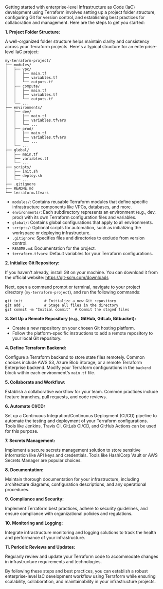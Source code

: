 Getting started with enterprise-level Infrastructure as Code (IaC) development using Terraform involves setting up a project folder structure, configuring Git for version control, and establishing best practices for collaboration and management. Here are the steps to get you started:

**1. Project Folder Structure:**

A well-organized folder structure helps maintain clarity and consistency across your Terraform projects. Here's a typical structure for an enterprise-level IaC project:

```plaintext
my-terraform-project/
├── modules/
│   ├── vpc/
│   │   ├── main.tf
│   │   ├── variables.tf
│   │   └── outputs.tf
│   ├── compute/
│   │   ├── main.tf
│   │   ├── variables.tf
│   │   └── outputs.tf
│   └── ...
├── environments/
│   ├── dev/
│   │   ├── main.tf
│   │   ├── variables.tfvars
│   │   └── ...
│   ├── prod/
│   │   ├── main.tf
│   │   ├── variables.tfvars
│   │   └── ...
│   └── ...
├── global/
│   ├── main.tf
│   ├── variables.tf
│   └── ...
├── scripts/
│   ├── init.sh
│   ├── deploy.sh
│   └── ...
├── .gitignore
├── README.md
└── terraform.tfvars
```

   - `modules/`: Contains reusable Terraform modules that define specific infrastructure components like VPCs, databases, and more.
   - `environments/`: Each subdirectory represents an environment (e.g., dev, prod) with its own Terraform configuration files and variables.
   - `global/`: Contains global configurations that apply to all environments.
   - `scripts/`: Optional scripts for automation, such as initializing the workspace or deploying infrastructure.
   - `.gitignore`: Specifies files and directories to exclude from version control.
   - `README.md`: Documentation for the project.
   - `terraform.tfvars`: Default variables for your Terraform configurations.

**2. Initialize Git Repository:**

   If you haven't already, install Git on your machine. You can download it from the official website: https://git-scm.com/downloads

   Next, open a command prompt or terminal, navigate to your project directory (`my-terraform-project`), and run the following commands:

   ```shell
   git init          # Initialize a new Git repository
   git add .         # Stage all files in the directory
   git commit -m "Initial commit"  # Commit the staged files
   ```

**3. Set Up a Remote Repository (e.g., GitHub, GitLab, Bitbucket):**

   - Create a new repository on your chosen Git hosting platform.
   - Follow the platform-specific instructions to add a remote repository to your local Git repository.

**4. Define Terraform Backend:**

   Configure a Terraform backend to store state files remotely. Common choices include AWS S3, Azure Blob Storage, or a remote Terraform Enterprise backend. Modify your Terraform configurations in the `backend` block within each environment's `main.tf` file.

**5. Collaborate and Workflow:**

   Establish a collaborative workflow for your team. Common practices include feature branches, pull requests, and code reviews.

**6. Automate CI/CD:**

   Set up a Continuous Integration/Continuous Deployment (CI/CD) pipeline to automate the testing and deployment of your Terraform configurations. Tools like Jenkins, Travis CI, GitLab CI/CD, and GitHub Actions can be used for this purpose.

**7. Secrets Management:**

   Implement a secure secrets management solution to store sensitive information like API keys and credentials. Tools like HashiCorp Vault or AWS Secrets Manager are popular choices.

**8. Documentation:**

   Maintain thorough documentation for your infrastructure, including architecture diagrams, configuration descriptions, and any operational procedures.

**9. Compliance and Security:**

   Implement Terraform best practices, adhere to security guidelines, and ensure compliance with organizational policies and regulations.

**10. Monitoring and Logging:**

   Integrate infrastructure monitoring and logging solutions to track the health and performance of your infrastructure.

**11. Periodic Reviews and Updates:**

   Regularly review and update your Terraform code to accommodate changes in infrastructure requirements and technologies.

By following these steps and best practices, you can establish a robust enterprise-level IaC development workflow using Terraform while ensuring scalability, collaboration, and maintainability in your infrastructure projects.